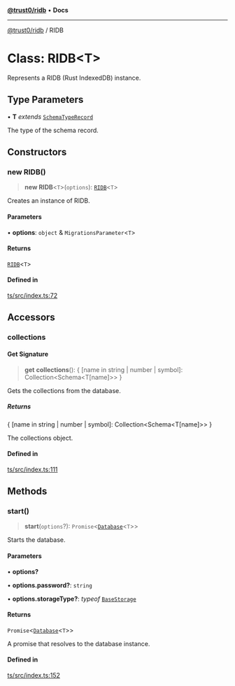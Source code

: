[**@trust0/ridb**](../README.md) • **Docs**

***

[@trust0/ridb](../README.md) / RIDB

# Class: RIDB\<T\>

Represents a RIDB (Rust IndexedDB) instance.

## Type Parameters

• **T** *extends* [`SchemaTypeRecord`](../namespaces/RIDBTypes/type-aliases/SchemaTypeRecord.md)

The type of the schema record.

## Constructors

### new RIDB()

> **new RIDB**\<`T`\>(`options`): [`RIDB`](RIDB.md)\<`T`\>

Creates an instance of RIDB.

#### Parameters

• **options**: `object` & `MigrationsParameter`\<`T`\>

#### Returns

[`RIDB`](RIDB.md)\<`T`\>

#### Defined in

[ts/src/index.ts:72](https://github.com/elribonazo/RIDB/blob/b1246ca157be0a40d26393279e346bf837bc3355/ts/src/index.ts#L72)

## Accessors

### collections

#### Get Signature

> **get** **collections**(): \{ \[name in string \| number \| symbol\]: Collection\<Schema\<T\[name\]\>\> \}

Gets the collections from the database.

##### Returns

\{ \[name in string \| number \| symbol\]: Collection\<Schema\<T\[name\]\>\> \}

The collections object.

#### Defined in

[ts/src/index.ts:111](https://github.com/elribonazo/RIDB/blob/b1246ca157be0a40d26393279e346bf837bc3355/ts/src/index.ts#L111)

## Methods

### start()

> **start**(`options`?): `Promise`\<[`Database`](../namespaces/RIDBTypes/classes/Database.md)\<`T`\>\>

Starts the database.

#### Parameters

• **options?**

• **options.password?**: `string`

• **options.storageType?**: *typeof* [`BaseStorage`](../namespaces/RIDBTypes/classes/BaseStorage.md)

#### Returns

`Promise`\<[`Database`](../namespaces/RIDBTypes/classes/Database.md)\<`T`\>\>

A promise that resolves to the database instance.

#### Defined in

[ts/src/index.ts:152](https://github.com/elribonazo/RIDB/blob/b1246ca157be0a40d26393279e346bf837bc3355/ts/src/index.ts#L152)
